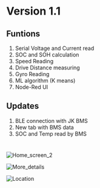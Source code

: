 # Version 1.1

## Funtions
1. Serial Voltage and Current read
2. SOC and SOH calculation
3. Speed Reading
4. Drive Distance measuring
5. Gyro Reading
6. ML algorithm (K means)
7. Node-Red UI

## Updates
1. BLE connection with JK BMS
2. New tab with BMS data
3. SOC and Temp read by BMS

#

![Home_screen_2](https://github.com/AD-Codex/E_Wheeler_UI_2023/assets/126350818/92ef8e19-8e9e-4ae5-b72d-07151357a369)

![More_details](https://github.com/AD-Codex/E_Wheeler_UI_2023/assets/126350818/91f2d760-0583-4b66-b984-589e60c567b3)

![Location](https://github.com/AD-Codex/E_Wheeler_UI_2023/assets/126350818/c9e57f1a-579f-44da-9612-5cde17871916)

